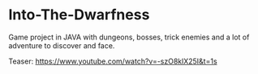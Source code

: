 # Into-The-Dwarfness
Game project in JAVA with dungeons, bosses, trick enemies and a lot of adventure to discover and face.


Teaser: https://www.youtube.com/watch?v=-szO8klX25I&t=1s
